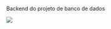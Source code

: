 Backend do projeto de banco de dados

<img src="https://dicasdeprogramacao.com.br/images/o-que-e-um-banco-de-dados/banco-de-dados.png" />
